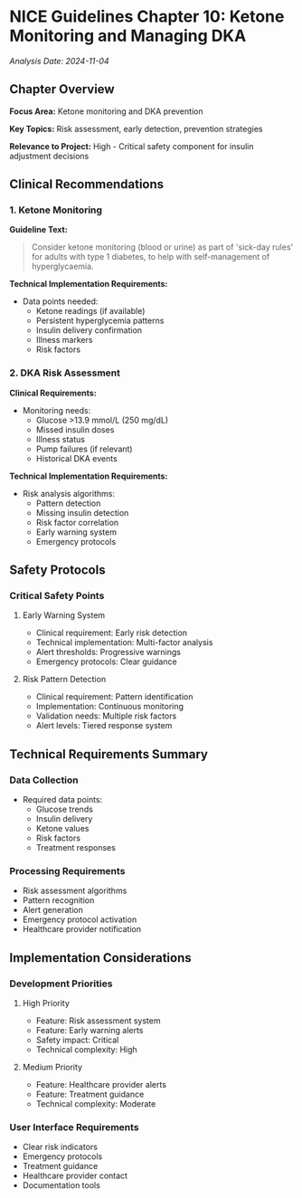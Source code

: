 # NICE Guidelines Chapter 10: Ketone Monitoring and Managing DKA
*Analysis Date: 2024-11-04*

## Chapter Overview
**Focus Area:** Ketone monitoring and DKA prevention

**Key Topics:** Risk assessment, early detection, prevention strategies

**Relevance to Project:** High - Critical safety component for insulin adjustment decisions

## Clinical Recommendations
### 1. Ketone Monitoring
**Guideline Text:**
> Consider ketone monitoring (blood or urine) as part of 'sick-day rules' for adults with type 1 diabetes, to help with self-management of hyperglycaemia.

**Technical Implementation Requirements:**
- Data points needed:
  - Ketone readings (if available)
  - Persistent hyperglycemia patterns
  - Insulin delivery confirmation
  - Illness markers
  - Risk factors

### 2. DKA Risk Assessment
**Clinical Requirements:**
- Monitoring needs:
  - Glucose >13.9 mmol/L (250 mg/dL)
  - Missed insulin doses
  - Illness status
  - Pump failures (if relevant)
  - Historical DKA events

**Technical Implementation Requirements:**
- Risk analysis algorithms:
  - Pattern detection
  - Missing insulin detection
  - Risk factor correlation
  - Early warning system
  - Emergency protocols

## Safety Protocols
### Critical Safety Points
1. Early Warning System
   - Clinical requirement: Early risk detection
   - Technical implementation: Multi-factor analysis
   - Alert thresholds: Progressive warnings
   - Emergency protocols: Clear guidance

2. Risk Pattern Detection
   - Clinical requirement: Pattern identification
   - Implementation: Continuous monitoring
   - Validation needs: Multiple risk factors
   - Alert levels: Tiered response system

## Technical Requirements Summary
### Data Collection
- Required data points:
  - Glucose trends
  - Insulin delivery
  - Ketone values
  - Risk factors
  - Treatment responses

### Processing Requirements
- Risk assessment algorithms
- Pattern recognition
- Alert generation
- Emergency protocol activation
- Healthcare provider notification

## Implementation Considerations
### Development Priorities
1. High Priority
   - Feature: Risk assessment system
   - Feature: Early warning alerts
   - Safety impact: Critical
   - Technical complexity: High

2. Medium Priority
   - Feature: Healthcare provider alerts
   - Feature: Treatment guidance
   - Technical complexity: Moderate

### User Interface Requirements
- Clear risk indicators
- Emergency protocols
- Treatment guidance
- Healthcare provider contact
- Documentation tools
